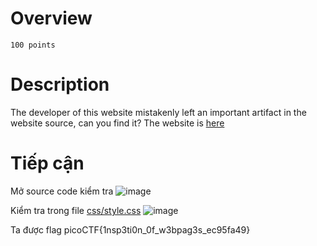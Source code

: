 # Overview #
`100 points`

# Description #
The developer of this website mistakenly left an important artifact in the website source, can you find it?
The website is [here](http://saturn.picoctf.net:63978/)

# Tiếp cận #
Mở source code kiểm tra 
![image](https://github.com/hgiang20/PicoCTF_Writeup/assets/130575510/d125c4ed-c84b-4599-b36b-a99165afeeb8)

Kiểm tra trong file [css/style.css](http://saturn.picoctf.net:63978/css/style.css)
![image](https://github.com/hgiang20/PicoCTF_Writeup/assets/130575510/33ecf4d8-5587-446b-a9a9-e2e39c583261)

Ta được flag picoCTF{1nsp3ti0n_0f_w3bpag3s_ec95fa49}

